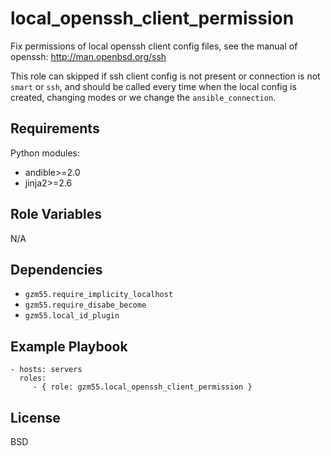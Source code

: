 local_openssh_client_permission
===============================

Fix permissions of local openssh client config files, see the manual of openssh: http://man.openbsd.org/ssh

This role can skipped if ssh client config is not present or connection is not `smart` or `ssh`,
and should be called every time when the local config is created, changing modes or we change the `ansible_connection`.

Requirements
------------

Python modules:
- andible>=2.0
- jinja2>=2.6

Role Variables
--------------

N/A

Dependencies
------------

- `gzm55.require_implicity_localhost`
- `gzm55.require_disabe_become`
- `gzm55.local_id_plugin`

Example Playbook
----------------

    - hosts: servers
      roles:
         - { role: gzm55.local_openssh_client_permission }

License
-------

BSD

